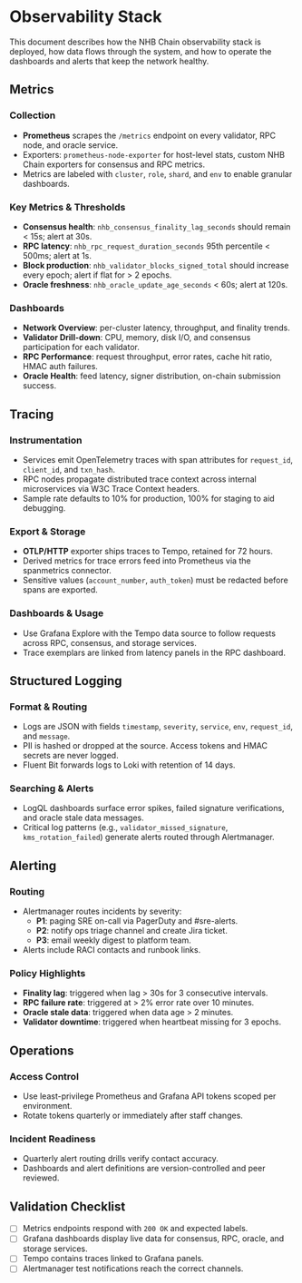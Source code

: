 # Observability Stack

This document describes how the NHB Chain observability stack is deployed, how data flows through the system, and how to operate the dashboards and alerts that keep the network healthy.

## Metrics

### Collection
- **Prometheus** scrapes the `/metrics` endpoint on every validator, RPC node, and oracle service.
- Exporters: `prometheus-node-exporter` for host-level stats, custom NHB Chain exporters for consensus and RPC metrics.
- Metrics are labeled with `cluster`, `role`, `shard`, and `env` to enable granular dashboards.

### Key Metrics & Thresholds
- **Consensus health**: `nhb_consensus_finality_lag_seconds` should remain < 15s; alert at 30s.
- **RPC latency**: `nhb_rpc_request_duration_seconds` 95th percentile < 500ms; alert at 1s.
- **Block production**: `nhb_validator_blocks_signed_total` should increase every epoch; alert if flat for > 2 epochs.
- **Oracle freshness**: `nhb_oracle_update_age_seconds` < 60s; alert at 120s.

### Dashboards
- **Network Overview**: per-cluster latency, throughput, and finality trends.
- **Validator Drill-down**: CPU, memory, disk I/O, and consensus participation for each validator.
- **RPC Performance**: request throughput, error rates, cache hit ratio, HMAC auth failures.
- **Oracle Health**: feed latency, signer distribution, on-chain submission success.

## Tracing

### Instrumentation
- Services emit OpenTelemetry traces with span attributes for `request_id`, `client_id`, and `txn_hash`.
- RPC nodes propagate distributed trace context across internal microservices via W3C Trace Context headers.
- Sample rate defaults to 10% for production, 100% for staging to aid debugging.

### Export & Storage
- **OTLP/HTTP** exporter ships traces to Tempo, retained for 72 hours.
- Derived metrics for trace errors feed into Prometheus via the spanmetrics connector.
- Sensitive values (`account_number`, `auth_token`) must be redacted before spans are exported.

### Dashboards & Usage
- Use Grafana Explore with the Tempo data source to follow requests across RPC, consensus, and storage services.
- Trace exemplars are linked from latency panels in the RPC dashboard.

## Structured Logging

### Format & Routing
- Logs are JSON with fields `timestamp`, `severity`, `service`, `env`, `request_id`, and `message`.
- PII is hashed or dropped at the source. Access tokens and HMAC secrets are never logged.
- Fluent Bit forwards logs to Loki with retention of 14 days.

### Searching & Alerts
- LogQL dashboards surface error spikes, failed signature verifications, and oracle stale data messages.
- Critical log patterns (e.g., `validator_missed_signature`, `kms_rotation_failed`) generate alerts routed through Alertmanager.

## Alerting

### Routing
- Alertmanager routes incidents by severity:
  - **P1**: paging SRE on-call via PagerDuty and #sre-alerts.
  - **P2**: notify ops triage channel and create Jira ticket.
  - **P3**: email weekly digest to platform team.
- Alerts include RACI contacts and runbook links.

### Policy Highlights
- **Finality lag**: triggered when lag > 30s for 3 consecutive intervals.
- **RPC failure rate**: triggered at > 2% error rate over 10 minutes.
- **Oracle stale data**: triggered when data age > 2 minutes.
- **Validator downtime**: triggered when heartbeat missing for 3 epochs.

## Operations

### Access Control
- Use least-privilege Prometheus and Grafana API tokens scoped per environment.
- Rotate tokens quarterly or immediately after staff changes.

### Incident Readiness
- Quarterly alert routing drills verify contact accuracy.
- Dashboards and alert definitions are version-controlled and peer reviewed.

## Validation Checklist
- [ ] Metrics endpoints respond with `200 OK` and expected labels.
- [ ] Grafana dashboards display live data for consensus, RPC, oracle, and storage services.
- [ ] Tempo contains traces linked to Grafana panels.
- [ ] Alertmanager test notifications reach the correct channels.
